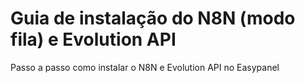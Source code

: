 # Guia de instalação do N8N (modo fila) e Evolution API
Passo a passo como instalar o N8N e Evolution API no Easypanel
